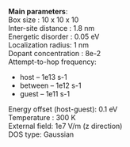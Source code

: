 **Main parameters**:<br>
Box size : 10 x 10 x 10<br>
Inter-site distance :  1.8 nm<br>
Energetic disorder :  0.05 eV<br>
Localization radius: 1 nm<br>
Dopant concentration : 8e-2 <br>
Attempt-to-hop frequency: <br>
   * host – 1e13 s-1<br>
   * between – 1e12 s-1<br>
   * guest – 1e11 s-1<br>
   
Energy offset (host-guest): 0.1 eV<br>
Temperature : 300 K<br>
External field: 1e7 V/m (z direction)<br>
DOS type: Gaussian<br>
